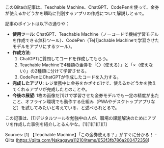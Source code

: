 このQiitaの記事は、Teachable Machine、ChatGPT、CodePenを使って、金券が使えるかどうかを瞬時に判別するアプリの作成について解説しとるで。

記事のポイントは以下の通りや：
*   **使用ツール**: ChatGPT、Teachable Machine（ノーコードで機械学習モデルを作成できる無料ツール）、CodePen（Te[1]achable Machineで学習させたモデルをアプリにするツール）。
*   **作成方法**:
    1.  ChatGPTに質問してコードを作成してもらう。
    2.  Teachable Machineで4種類の金券を「〇（使える）」と「×（使えない）」の2種類に分けて学習させる。
    3.  CodePenにChatGPTが作成したコードを入力する。
*   **完成したアプリ**: レジ業務中に金券をかざすだけで、使えるかどうかを教えてくれるアプリが完成したとのことや。
*   **今後の展望**: 1枚の画像だ[1]けで学習させた金券モデルでも一定の精度が出たこと、オフライン環境でも動作する仕組み（PWAやデスクトップアプリなど）を試してみたいと考えている、と述べられとるで。

この記事は、[1]デジタルツールを勉強中の人が、職場の課題解決のためにアプリを作成した事例を紹介しとるんやな。[1][1][1][1][1]

Sources:
[1] 【Teachable Machine】「この金券使える？」がすぐに分かる！ - Qiita (https://qiita.com/Nakagawa11210/items/653f3fb786a200472358)
